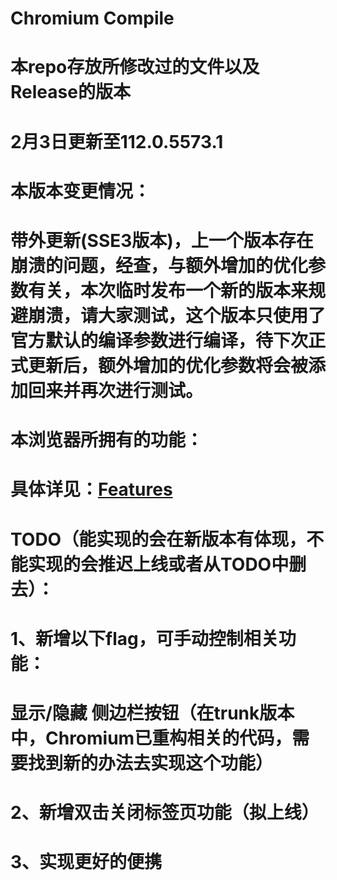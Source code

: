 # Chromium Compile

# 本repo存放所修改过的文件以及Release的版本

# 2月3日更新至112.0.5573.1

# 本版本变更情况：

# 带外更新(SSE3版本)，上一个版本存在崩溃的问题，经查，与额外增加的优化参数有关，本次临时发布一个新的版本来规避崩溃，请大家测试，这个版本只使用了官方默认的编译参数进行编译，待下次正式更新后，额外增加的优化参数将会被添加回来并再次进行测试。

# 本浏览器所拥有的功能：

# 具体详见：[Features](https://gitlab.com/Cheung_yfqh/chromium-compile/-/blob/master/Features.md)

# TODO（能实现的会在新版本有体现，不能实现的会推迟上线或者从TODO中删去）：

# 1、新增以下flag，可手动控制相关功能：

# 显示/隐藏 侧边栏按钮（在trunk版本中，Chromium已重构相关的代码，需要找到新的办法去实现这个功能）

# 2、新增双击关闭标签页功能（拟上线）

# 3、实现更好的便携
